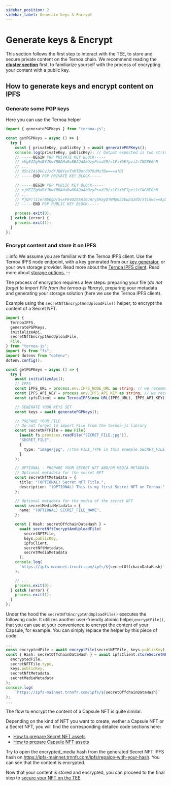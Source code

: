 ```yaml
---
sidebar_position: 2
sidebar_label: Generate keys & Encrypt
---
```


# Generate keys & Encrypt

This section follows the first step to interact with the TEE, to store and secure private content on the Ternoa chain. We recommend reading the [**cluster section**](/for-developers/advanced-guides/tee/cluster) first, to familiarize yourself with the process of encrypting your content with a public key.

## How to generate keys and encrypt content on IPFS

### Generate some PGP keys

Here you can use the Ternoa helper

```typescript showLineNumbers
import { generatePGPKeys } from "ternoa-js";

const getPGPKeys = async () => {
  try {
    const { privateKey, publicKey } = await generatePGPKeys();
    console.log(privateKey, publicKey); // Output expected is two strings under the following fomat:
    // -----BEGIN PGP PRIVATE KEY BLOCK-----
    // xVgEZZgHdBYJKwYBBAHaRw8BAQdAeOzyPsxdJ9/s1FiYbE7pziJrING8EGhN
    // ...
    // U5n1IAjQkCvJsdrJBNYynTnMTBmrd079dMufBw===afDl
    // -----END PGP PRIVATE KEY BLOCK-----

    // -----BEGIN PGP PUBLIC KEY BLOCK-----
    // xjMEZZgHdBYJKwYBBAHaRw8BAQdAeOzyPsxdJ9/s1FiYbE7pziJrING8EGhN
    // ...
    // PjQP/lIzerB6OgD/SvxPeVOZ9SAI0JArybHayQTWMp05zEwZq3dO/XTLnwc==Ap5s
    // -----END PGP PUBLIC KEY BLOCK-----

    process.exit(0);
  } catch (error) {
    process.exit(1);
  }
};
```

### Encrypt content and store it on IPFS

:::info
We assume you are familiar with the Ternoa IPFS client. Use the Ternoa IPFS node endpoint, with a key generated from our [key generator](https://ipfs-key-manager-git-dev-ternoa.vercel.app/), or your own storage provider. Read more about the [Ternoa IPFS client](/for-developers/advanced-guides/ipfs). Read more about [storage options.](/for-developers/developer-tools/ipfs-quick-guide)
:::

The process of encryption requires a few steps: preparing your file (_do not forget to import File from the ternoa-js library_), preparing your metadata and generating your storage solution (here we use the Ternoa IPFS client).

Example using the `secretNftEncryptAndUploadFile()` helper, to encrypt the content of a Secret NFT.

```typescript showLineNumbers
import {
  TernoaIPFS,
  generatePGPKeys,
  initializeApi,
  secretNftEncryptAndUploadFile,
  File,
} from "ternoa-js";
import fs from "fs";
import dotenv from "dotenv";
dotenv.config();

const getPGPKeys = async () => {
  try {
    await initializeApi();
    // IPFS
    const IPFS_URL = process.env.IPFS_NODE_URL as string; // we recommand you to store the IPFS endpoint in an .env variable.
    const IPFS_API_KEY = process.env.IPFS_API_KEY as string; // we recommand you to store the IPFS key in an .env variable.
    const ipfsClient = new TernoaIPFS(new URL(IPFS_URL), IPFS_API_KEY);

    // GENERATE YOUR KEYS SET
    const keys = await generatePGPKeys();

    // PREPARE YOUR FILE
    // Do not forget to import File from the ternoa-js library
    const secretNFTFile = new File(
      [await fs.promises.readFile("SECRET_FILE.jpg")],
      "SECRET_FILE",
      {
        type: "image/jpg", //the FILE_TYPE in this exemple SECRET_FILE.jpg is of type "image/jpg",
      }
    );

    // OPTIONAL - PREPARE YOUR SECRET NFT AND/OR MEDIA METADATA
    // Optional metadata for the secret NFT
    const secretNftMetadata = {
      title: "(OPTIONAL) Secret NFT Title.",
      description: "(OPTIONAL) This is my first Secret NFT on Ternoa.",
    };

    // Optional metadata for the media of the secret NFT
    const secretMediaMetadata = {
      name: "(OPTIONAL) SECRET_FILE_NAME",
    };

    const { Hash: secretOffchainDataHash } =
      await secretNftEncryptAndUploadFile(
        secretNFTFile,
        keys.publicKey,
        ipfsClient,
        secretNftMetadata,
        secretMediaMetadata
      );
    console.log(
      `https://ipfs-mainnet.trnnfr.com/ipfs/${secretOffchainDataHash}`
    );

    // ...
    process.exit(0);
  } catch (error) {
    process.exit(1);
  }
};
```

Under the hood the `secretNftEncryptAndUploadFile()` executes the following code. It utilizes another user-friendly atomic helper,`encryptFile()`, that you can use at your convenience to encrypt the content of your Capsule, for example. You can simply replace the helper by this piece of code:

```typescript showLineNumbers
...
const encryptedFile = await encryptFile(secretNFTFile, keys.publicKey);
const { Hash: secretOffchainDataHash } = await ipfsClient.storeSecretNFT(
  encryptedFile,
  secretNFTFile.type,
  keys.publicKey,
  secretNftMetadata,
  secretMediaMetadata
);
console.log(
    `https://ipfs-mainnet.trnnfr.com/ipfs/${secretOffchainDataHash}`
);
...
```

The flow to encrypt the content of a Capsule NFT is quite similar.

Depending on the kind of NFT you want to create, wether a Capsule NFT or a Secret NFT, you will find the corresponding detailed code sections here:

- [How to prepare Secret NFT assets](/for-developers/guides/NFT/secret-NFT/prepare-assets)
- [How to prepare Capsule NFT assets](/for-developers/guides/NFT/capsule-NFT/prepare-assets)

Try to open the encrypted_media hash from the generated Secret NFT IPFS hash on https://ipfs-mainnet.trnnfr.com/ipfs/repalce-with-your-hash. You can see that the content is encrypted.

Now that your content is stored and encrypted, you can proceed to the final step to [secure your NFT on the TEE](/for-developers/advanced-guides/tee/store-on-tee).
